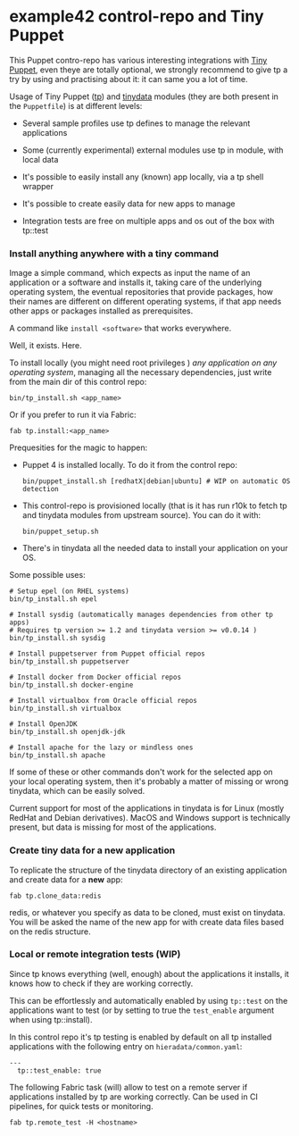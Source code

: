 # example42 control-repo and Tiny Puppet

This Puppet contro-repo has various interesting integrations with [Tiny Puppet](http://tiny-puppet.com), even theye are totally optional, we strongly recommend to give tp a try by using and practising about it: it can same you a lot of time.

Usage of Tiny Puppet ([tp](https://github.com/example42/puppet-tp)) and [tinydata](https://github.com/example42/tinydata) modules (they are both present in the ```Puppetfile```) is at different levels:

  - Several sample profiles use tp defines to manage the relevant applications

  - Some (currently experimental) external modules use tp in module, with local data

  - It's possible to easily install any (known) app locally, via a tp shell wrapper

  - It's possible to create easily data for new apps to manage

  - Integration tests are free on multiple apps and os  out of the box with tp::test


### Install anything anywhere with a tiny command

Image a simple command, which expects as input the name of an application or a software and installs it, taking care of the underlying operating system, the eventual repositories that provide packages, how their names are different on different operating systems, if that app needs other apps or packages installed as prerequisites.

A command like ```install <software>``` that works everywhere.

Well, it exists. Here.

To install locally (you might need root privileges ) *any application on any operating system*, managing all the necessary dependencies, just write from the main dir of this control repo:

    bin/tp_install.sh <app_name>

Or if you prefer to run it via Fabric:
 
    fab tp.install:<app_name>

Prequesities for the magic to happen:

  - Puppet 4 is installed locally. To do it from the control repo:

        bin/puppet_install.sh [redhatX|debian|ubuntu] # WIP on automatic OS detection 

  - This control-repo is provisioned locally (that is it has run r10k to fetch tp and tinydata modules from upstream source). You can do it with:

        bin/puppet_setup.sh

  - There's in tinydata all the needed data to install your application on your OS.


Some possible uses:

    # Setup epel (on RHEL systems)
    bin/tp_install.sh epel

    # Install sysdig (automatically manages dependencies from other tp apps)
    # Requires tp version >= 1.2 and tinydata version >= v0.0.14 )
    bin/tp_install.sh sysdig
 
    # Install puppetserver from Puppet official repos
    bin/tp_install.sh puppetserver

    # Install docker from Docker official repos
    bin/tp_install.sh docker-engine

    # Install virtualbox from Oracle official repos
    bin/tp_install.sh virtualbox

    # Install OpenJDK
    bin/tp_install.sh openjdk-jdk

    # Install apache for the lazy or mindless ones
    bin/tp_install.sh apache

If some of these or other commands don't work for the selected app on your local operating system, then it's probably a matter of missing or wrong tinydata, which can be easily solved.

Current support for most of the applications in tinydata is for Linux (mostly RedHat and Debian derivatives). MacOS and Windows support is technically present, but data is missing for most of the applications.


### Create tiny data for a new application

To replicate the structure of the tinydata directory of an existing application and create data for a **new** app:

    fab tp.clone_data:redis

redis, or whatever you specify as data to be cloned, must exist on tinydata. You will be asked the name of the new app for with create data files based on the redis structure.

### Local or remote integration tests (WIP)

Since tp knows everything (well, enough) about the applications it installs, it knows how to check if they are working correctly.

This can be effortlessly and automatically enabled by using ```tp::test``` on the applications want to test (or by setting to true the ```test_enable``` argument when using tp::install).

In this control repo it's tp testing is enabled by default on all tp installed applications with the following entry on ```hieradata/common.yaml```:

    ---
      tp::test_enable: true

The following Fabric task (will) allow to test on a remote server if applications installed by tp are working correctly. Can be used in CI pipelines, for quick tests or monitoring.

    fab tp.remote_test -H <hostname>



